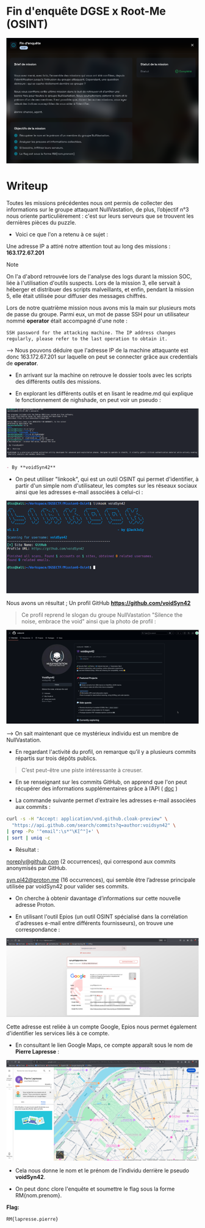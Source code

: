 # Fin d'enquête DGSE x Root-Me (OSINT)

![Brief](images/brief.png)

# Writeup

Toutes les missions précédentes nous ont permis de collecter des informations sur le groupe attaquant NullVastation, de plus, l’objectif n°3 nous oriente particulièrement : c'est sur leurs serveurs que se trouvent les dernières pièces du puzzle.

- Voici ce que l'on a retenu à ce sujet :

Une adresse IP a attiré notre attention tout au long des missions : **163.172.67.201**

> [!NOTE]
> On l'a d'abord retrouvée lors de l'analyse des logs durant la mission SOC, liée à l'utilisation d'outils suspects.
Lors de la mission 3, elle servait à héberger et distribuer des scripts malveillants, et enfin, pendant la mission 5, elle était utilisée pour diffuser des messages chiffrés.

Lors de notre quatrième mission nous avons mis la main sur plusieurs mots de passe du groupe. Parmi eux, un mot de passe SSH pour un utilisateur nommé **operator** était accompagné d'une note : 

```
SSH password for the attacking machine. The IP address changes regularly, please refer to the last operation to obtain it.
```
--> Nous pouvons déduire que l'adresse IP de la machine attaquante est donc 163.172.67.201 sur laquelle on peut se connecter grâce aux credentials de **operator**.

- En arrivant sur la machine on retrouve le dossier tools avec les scripts des différents outils des missions.

- En explorant les différents outils et en lisant le readme.md qui explique le fonctionnement de nighshade, on peut voir un pseudo : 

![SSHPSEUD](images/ssh.png)

```md
- By **voidSyn42**
```

- On peut utiliser "linkook", qui est un outil OSINT qui permet d'identifier, à partir d'un simple nom d'utilisateur, les comptes sur les réseaux sociaux ainsi que les adresses e-mail associées à celui-ci :

![SSHPSEUD](images/linkook.png)

Nous avons un résultat ; Un profil GitHub **https://github.com/voidSyn42**

> Ce profil reprend le slogan du groupe NullVastation "Silence the noise, embrace the void" ainsi que la photo de profil :

![SSHPSEUD](images/profil.png)

--> On sait maintenant que ce mystérieux individu est un membre de NullVastation.

- En regardant l'activité du profil, on remarque qu’il y a plusieurs commits répartis sur trois dépôts publics.

> C’est peut-être une piste intéressante à creuser.

- En se renseignant sur les commits GitHub, on apprend que l'on peut récupérer des informations supplémentaires grâce à l’API ( [doc](https://docs.github.com/en/rest/commits/commits?apiVersion=2022-11-28#get-a-commit)
)

- La commande suivante permet d'extraire les adresses e-mail associées aux commits :

```bash
curl -s -H "Accept: application/vnd.github.cloak-preview" \
  "https://api.github.com/search/commits?q=author:voidsyn42" \
| grep -Po '"email":\s*"\K[^"]+' \
| sort | uniq -c
```
- Résultat :

noreply@github.com (2 occurrences), qui correspond aux commits anonymisés par GitHub.

syn.pl42@proton.me (16 occurrences), qui semble être l’adresse principale utilisée par voidSyn42 pour valider ses commits.

- On cherche à obtenir davantage d’informations sur cette nouvelle adresse Proton.

- En utilisant l'outil Epios (un outil OSINT spécialisé dans la corrélation d'adresses e-mail entre différents fournisseurs), on trouve une correspondance :

![SSHPSEUD](images/epios.png)

Cette adresse est reliée à un compte Google, Epios nous permet également d'identifier les services liés à ce compte.

- En consultant le lien Google Maps, ce compte apparaît sous le nom de **Pierre Lapresse** :

![SSHPSEUD](images/maps.png)

- Cela nous donne le nom et le prénom de l’individu derrière le pseudo **voidSyn42**.

- On peut donc clore l'enquête et soumettre le flag sous la forme RM{nom.prenom}.

**Flag:**
```
RM{lapresse.pierre}
```

